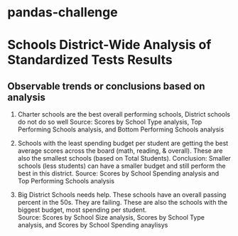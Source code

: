 # pandas-challenge

# Schools District-Wide Analysis of Standardized Tests Results

## Observable trends or conclusions based on analysis 

1. Charter schools are the best overall performing schools, District schools do not do so well
    Source: Scores by School Type analysis, Top Performing Schools analysis, and Bottom Performing Schools analysis
    
2. Schools with the least spending budget per student are getting the best average scores across the board (math, reading, & overall). These are also the smallest schools (based on Total Students).  Conclusion: Smaller schools (less students) can have a smaller budget and still perform the best in this district.
    Source: Scores by School Spending analysis and Top Performing Schools analysis
    
3. Big District Schools needs help.  These schools have an overall passing percent in the 50s.  They are failing.  These are also the schools with the biggest budget, most spending per student.  
    Source: Scores by School Size analysis, Scores by School Type analysis, and Scores by School Spending anaylisys